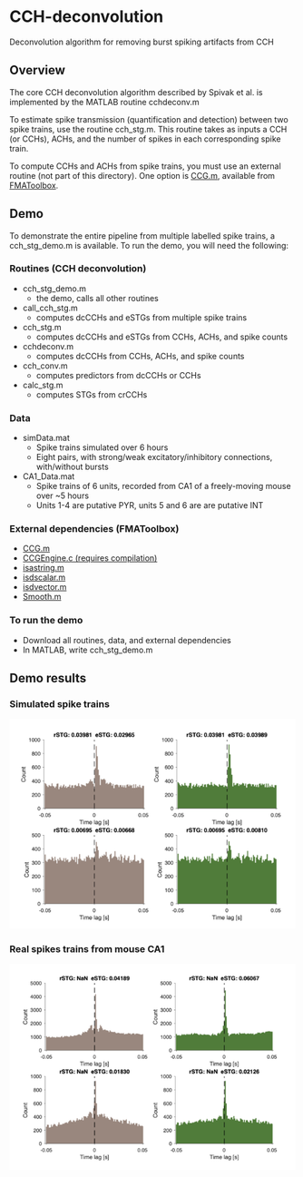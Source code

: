 # CCH-deconvolution
Deconvolution algorithm for removing burst spiking artifacts from CCH

## Overview
The core CCH deconvolution algorithm described by Spivak et al. is implemented by the MATLAB routine cchdeconv.m

To estimate spike transmission (quantification and detection) between two spike trains, use the routine cch_stg.m. This routine takes as inputs a CCH (or CCHs), ACHs, and the number of spikes in each corresponding spike train.

To compute CCHs and ACHs from spike trains, you must use an external routine (not part of this directory). One option is [CCG.m,](https://github.com/michael-zugaro/FMAToolbox/blob/master/Analyses/CCG.m) available from [FMAToolbox](https://github.com/michael-zugaro/FMAToolbox). 

## Demo
To demonstrate the entire pipeline from multiple labelled spike trains, a cch_stg_demo.m is available. To run the demo, you will need the following:

### Routines (CCH deconvolution)
- cch_stg_demo.m
  - the demo, calls all other routines
- call_cch_stg.m
  - computes dcCCHs and eSTGs from multiple spike trains 
- cch_stg.m
  - computes dcCCHs and eSTGs from CCHs, ACHs, and spike counts
- cchdeconv.m
  - computes dcCCHs from CCHs, ACHs, and spike counts
- cch_conv.m
  - computes predictors from dcCCHs or CCHs
- calc_stg.m 			
  - computes STGs from crCCHs

### Data
- simData.mat
  - Spike trains simulated over 6 hours 
  - Eight pairs, with strong/weak excitatory/inhibitory connections, with/without bursts
- CA1_Data.mat 	
  - Spike trains of 6 units, recorded from CA1 of a freely-moving mouse over ~5 hours
  - Units 1-4 are putative PYR, units 5 and 6 are are putative INT

### External dependencies (FMAToolbox)
- [CCG.m](https://github.com/michael-zugaro/FMAToolbox/blob/master/Analyses/CCG.m)
- [CCGEngine.c (requires compilation)](https://github.com/michael-zugaro/FMAToolbox/blob/master/Analyses/private/CCGEngine.c)
- [isastring.m](https://github.com/michael-zugaro/FMAToolbox/blob/master/Helpers/isastring.m)
- [isdscalar.m](https://github.com/michael-zugaro/FMAToolbox/blob/master/Helpers/isdscalar.m)
- [isdvector.m](https://github.com/michael-zugaro/FMAToolbox/blob/master/Helpers/isdvector.m)
- [Smooth.m](https://github.com/michael-zugaro/FMAToolbox/blob/master/General/Smooth.m)

### To run the demo
- Download all routines, data, and external dependencies
- In MATLAB, write cch_stg_demo.m

## Demo results

### Simulated spike trains
![simulation](fig1_simulation.png)
### Real spikes trains from mouse CA1
![CA1](fig2.CA1.png)




